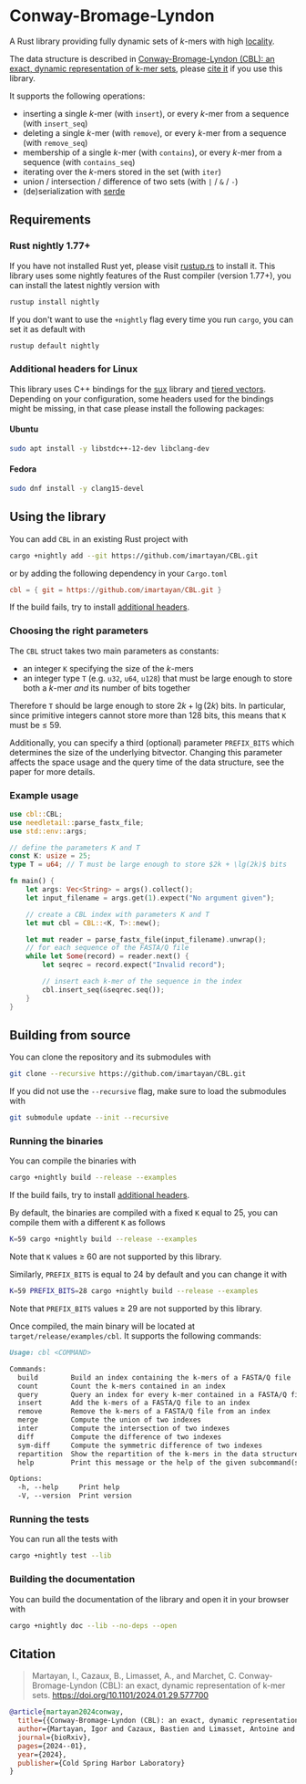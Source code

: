 # Conway-Bromage-Lyndon

A Rust library providing fully dynamic sets of *k*-mers with high [locality](https://en.wikipedia.org/wiki/Locality_of_reference).

The data structure is described in [Conway-Bromage-Lyndon (CBL): an exact, dynamic representation of k-mer sets](https://www.biorxiv.org/content/10.1101/2024.01.29.577700v1), please [cite it](#citation) if you use this library.

It supports the following operations:
- inserting a single *k*-mer (with `insert`), or every *k*-mer from a sequence (with `insert_seq`)
- deleting a single *k*-mer (with `remove`), or every *k*-mer from a sequence (with `remove_seq`)
- membership of a single *k*-mer (with `contains`), or every *k*-mer from a sequence (with `contains_seq`)
- iterating over the *k*-mers stored in the set (with `iter`)
- union / intersection / difference of two sets (with `|` / `&` / `-`)
- (de)serialization with [serde](https://serde.rs/)

## Requirements

### Rust nightly 1.77+

If you have not installed Rust yet, please visit [rustup.rs](https://rustup.rs/) to install it.
This library uses some nightly features of the Rust compiler (version 1.77+), you can install the latest nightly version with
```sh
rustup install nightly
```

If you don't want to use the `+nightly` flag every time you run `cargo`, you can set it as default with
```sh
rustup default nightly
```

### Additional headers for Linux

This library uses C++ bindings for the [sux](https://github.com/vigna/sux) library and [tiered vectors](https://github.com/mettienne/tiered-vector).
Depending on your configuration, some headers used for the bindings might be missing, in that case please install the following packages:

#### Ubuntu

```sh
sudo apt install -y libstdc++-12-dev libclang-dev
```

#### Fedora

```sh
sudo dnf install -y clang15-devel
```

## Using the library

You can add `CBL` in an existing Rust project with
```sh
cargo +nightly add --git https://github.com/imartayan/CBL.git
```
or by adding the following dependency in your `Cargo.toml`
```toml
cbl = { git = https://github.com/imartayan/CBL.git }
```
If the build fails, try to install [additional headers](#additional-headers-for-linux).

### Choosing the right parameters

The `CBL` struct takes two main parameters as constants:
- an integer `K` specifying the size of the *k*-mers
- an integer type `T` (e.g. `u32`, `u64`, `u128`) that must be large enough to store both a *k*-mer *and* its number of bits together

Therefore `T` should be large enough to store $2k + \lg(2k)$ bits.
In particular, since primitive integers cannot store more than 128 bits, this means that `K` must be ≤ 59.

Additionally, you can specify a third (optional) parameter `PREFIX_BITS` which determines the size of the underlying bitvector.
Changing this parameter affects the space usage and the query time of the data structure, see the paper for more details.

### Example usage

```rs
use cbl::CBL;
use needletail::parse_fastx_file;
use std::env::args;

// define the parameters K and T
const K: usize = 25;
type T = u64; // T must be large enough to store $2k + \lg(2k)$ bits

fn main() {
    let args: Vec<String> = args().collect();
    let input_filename = args.get(1).expect("No argument given");

    // create a CBL index with parameters K and T
    let mut cbl = CBL::<K, T>::new();

    let mut reader = parse_fastx_file(input_filename).unwrap();
    // for each sequence of the FASTA/Q file
    while let Some(record) = reader.next() {
        let seqrec = record.expect("Invalid record");

        // insert each k-mer of the sequence in the index
        cbl.insert_seq(&seqrec.seq());
    }
}
```

## Building from source

You can clone the repository and its submodules with
```sh
git clone --recursive https://github.com/imartayan/CBL.git
```

If you did not use the `--recursive` flag, make sure to load the submodules with
```sh
git submodule update --init --recursive
```

### Running the binaries

You can compile the binaries with
```sh
cargo +nightly build --release --examples
```
If the build fails, try to install [additional headers](#additional-headers-for-linux).

By default, the binaries are compiled with a fixed `K` equal to 25, you can compile them with a different `K` as follows
```sh
K=59 cargo +nightly build --release --examples
```
Note that `K` values ≥ 60 are not supported by this library.

Similarly, `PREFIX_BITS` is equal to 24 by default and you can change it with
```sh
K=59 PREFIX_BITS=28 cargo +nightly build --release --examples
```
Note that `PREFIX_BITS` values ≥ 29 are not supported by this library.

Once compiled, the main binary will be located at `target/release/examples/cbl`.
It supports the following commands:
```md
Usage: cbl <COMMAND>

Commands:
  build        Build an index containing the k-mers of a FASTA/Q file
  count        Count the k-mers contained in an index
  query        Query an index for every k-mer contained in a FASTA/Q file
  insert       Add the k-mers of a FASTA/Q file to an index
  remove       Remove the k-mers of a FASTA/Q file from an index
  merge        Compute the union of two indexes
  inter        Compute the intersection of two indexes
  diff         Compute the difference of two indexes
  sym-diff     Compute the symmetric difference of two indexes
  repartition  Show the repartition of the k-mers in the data structure
  help         Print this message or the help of the given subcommand(s)

Options:
  -h, --help     Print help
  -V, --version  Print version
```

### Running the tests

You can run all the tests with
```sh
cargo +nightly test --lib
```

### Building the documentation

You can build the documentation of the library and open it in your browser with
```sh
cargo +nightly doc --lib --no-deps --open
```

## Citation

> Martayan, I., Cazaux, B., Limasset, A., and Marchet, C. Conway-Bromage-Lyndon (CBL): an exact, dynamic representation of k-mer sets. https://doi.org/10.1101/2024.01.29.577700

```bibtex
@article{martayan2024conway,
  title={{Conway-Bromage-Lyndon (CBL): an exact, dynamic representation of k-mer sets}},
  author={Martayan, Igor and Cazaux, Bastien and Limasset, Antoine and Marchet, Camille},
  journal={bioRxiv},
  pages={2024--01},
  year={2024},
  publisher={Cold Spring Harbor Laboratory}
}
```
